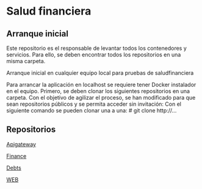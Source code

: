 # Salud financiera

## Arranque inicial 

Este repositorio es el responsable de levantar todos los contenedores y servicios. Para ello, se deben encontrar todos los repositorios en una misma carpeta.

Arranque inicial en cualquier equipo local para pruebas de saludfinanciera

Para arrancar la aplicación en localhost se requiere tener Docker instalador en el equipo. 
Primero, se deben clonar los siguientes repositorios en una carpeta. Con el objetivo de agilizar el proceso, se han modificado para que sean repositorios públicos y se permita acceder sin invitación:
Con el siguiente comando se pueden clonar una a una: # git clone http://...

## Repositorios

[Apigateway](https://github.com/jotarodriguezdiaz/salud-financiera-api-gateway)

[Finance](https://github.com/jotarodriguezdiaz/salud-financiera-finance)

[Debts](https://github.com/jotarodriguezdiaz/saludfinanciera-web)

[WEB](https://github.com/jotarodriguezdiaz/salud-financiera-debts)
